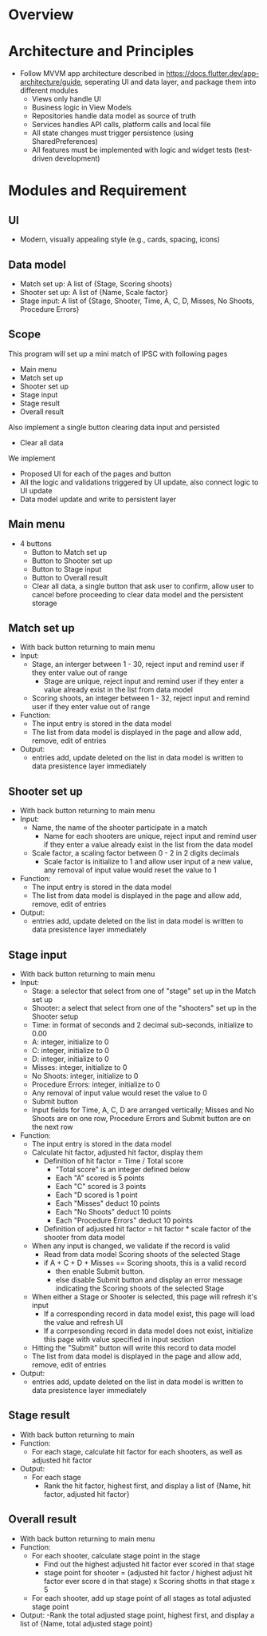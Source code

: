 # Overview

# Architecture and Principles
- Follow MVVM app architecture described in https://docs.flutter.dev/app-architecture/guide, seperating UI and data layer, and package them into different modules
    - Views only handle UI
    - Business logic in View Models
    - Repositories handle data model as source of truth
    - Services handles API calls, platform calls and local file
    - All state changes must trigger persistence (using SharedPreferences)
    - All features must be implemented with logic and widget tests (test-driven development)
    

# Modules and Requirement

## UI
- Modern, visually appealing style (e.g., cards, spacing, icons)

## Data model

- Match set up: A list of {Stage, Scoring shoots}
- Shooter set up: A list of {Name, Scale factor}
- Stage input: A list of {Stage, Shooter, Time, A, C, D, Misses, No Shoots, Procedure Errors}

## Scope

This program will set up a mini match of IPSC with following pages
- Main menu
- Match set up
- Shooter set up
- Stage input
- Stage result
- Overall result

Also implement a single button clearing data input and persisted
- Clear all data

We implement
- Proposed UI for each of the pages and button
- All the logic and validations triggered by UI update, also connect logic to UI update
- Data model update and write to persistent layer


## Main menu
- 4 buttons
    - Button to Match set up
    - Button to Shooter set up
    - Button to Stage input
    - Button to Overall result
    - Clear all data, a single button that ask user to confirm, allow user to cancel before proceeding to clear data model and the persistent storage

## Match set up
- With back button returning to main menu
- Input:
    - Stage, an interger between 1 - 30, reject input and remind user if they enter value out of range
        - Stage are unique, reject input and remind user if they enter a value already exist in the list from data model
    - Scoring shoots, an integer between 1 - 32, reject input and remind user if they enter value out of range
- Function:
    - The input entry is stored in the data model
    - The list from data model is displayed in the page and allow add, remove, edit of entries
- Output:
    - entries add, update deleted on the list in data model is written to data presistence layer immediately

## Shooter set up
- With back button returning to main menu
- Input:
    - Name, the name of the shooter participate in a match
        - Name for each shooters are unique, reject input and remind user if they enter a value already exist in the list from the data model
    - Scale factor, a scaling factor between 0 - 2 in 2 digits decimals
        - Scale factor is initialize to 1 and allow user input of a new value, any removal of input value would reset the value to 1
- Function:
    - The input entry is stored in the data model
    - The list from data model is displayed in the page and allow add, remove, edit of entries
- Output:
    - entries add, update deleted on the list in data model is written to data presistence layer immediately

## Stage input
- With back button returning to main menu
- Input:
    - Stage: a selector that select from one of "stage" set up in the Match set up
    - Shooter: a select that select from one of the "shooters" set up in the Shooter setup
    - Time: in format of seconds and 2 decimal sub-seconds, initialize to 0.00
    - A: integer, initialize to 0
    - C: integer, initialize to 0
    - D: integer, initialize to 0
    - Misses: integer, initialize to 0
    - No Shoots: integer, initialize to 0
    - Procedure Errors: integer, initialize to 0
    - Any removal of input value would reset the value to 0
    - Submit button
    - Input fields for Time, A, C, D are arranged vertically; Misses and No Shoots are on one row, Procedure Errors and Submit button are on the next row
- Function:
    - The input entry is stored in the data model
    - Calculate hit factor, adjusted hit factor, display them
        - Definition of hit factor =  Time / Total score
            - "Total score" is an integer defined below
            - Each "A" scored is 5 points
            - Each "C" scored is 3 points
            - Each "D scored is 1 point
            - Each "Misses" deduct 10 points
            - Each "No Shoots" deduct 10 points
            - Each "Procedure Errors" deduct 10 points
        - Definition of adjusted hit factor =  hit factor * scale factor of the shooter from data model
    - When any input is changed, we validate if the record is valid
        - Read from data model Scoring shoots of the selected Stage
        - if A + C + D + Misses == Scoring shoots, this is a valid record
            - then enable Submit button.
            - else disable Submit button and display an error message indicating the Scoring shoots of the selected Stage
    - When either a Stage or Shooter is selected, this page will refresh it's input
        - If a corresponding record in data model exist, this page will load the value and refresh UI
        - If a corrpesonding record in data model does not exist, initialize this page with value specified in input section
    - Hitting the "Submit" button will write this record to data model
    - The list from data model is displayed in the page and allow add, remove, edit of entries
- Output:
    - entries add, update deleted on the list in data model is written to data presistence layer immediately

## Stage result
- With back button returning to main
- Function:
    - For each stage, calculate hit factor for each shooters, as well as adjusted hit factor
- Output:
    - For each stage
        - Rank the hit factor, highest first, and display a list of {Name, hit factor, adjusted hit factor}

## Overall result
- With back button returning to main menu
- Function:
    - For each shooter, calculate stage point in the stage
        - Find out the highest adjusted hit factor ever scored in that stage
        - stage point for shooter = (adjusted hit factor / highest adjust hit factor ever score d in that stage) x Scoring shotts in that stage x 5
    - For each shooter, add up stage point of all stages as total adjusted stage point
- Output:
    -Rank the total adjusted stage point, highest first, and display a list of {Name, total adjusted stage point}